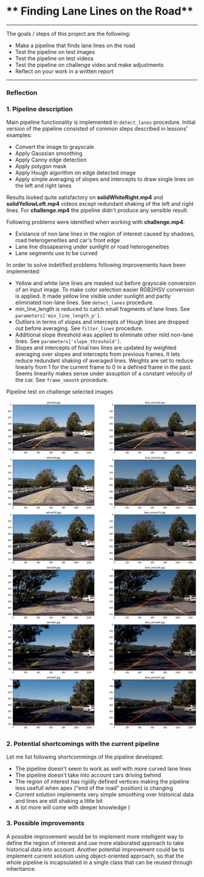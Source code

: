 # ** Finding Lane Lines on the Road** 
---
The goals / steps of this project are the following:
* Make a pipeline that finds lane lines on the road
* Test the pipeline on test images
* Test the pipeline on test videos
* Test the pipeline on challenge video and make adjustments
* Reflect on your work in a written report


[//]: # (Image References)

[image1]: ./examples/grayscale.jpg "Grayscale"

---

### Reflection

### 1. Pipeline description

Main pipeline functionality is implemented in ```detect_lanes``` procedure.
Initial version of the pipeline consisted of common steps described in lessons' examples:

* Convert the image to grayscale
* Apply Gaussian smoothing
* Apply Canny edge detection
* Apply polygon mask
* Apply Hough algorithm on edge detected image
* Apply simple averaging of slopes and intercepts to draw single lines on the left and right lanes

Results looked quite satisfactory on **solidWhiteRight.mp4** and **solidYellowLeft.mp4** videos except redundant
shaking of the left and right lines. For **challenge.mp4** the pipeline didn't produce any sensible result.

Following problems were identified when working with **challenge.mp4**:

* Existance of non lane lines in the region of interest caused by shadows, road heterogeneities and car's front edge 
* Lane line dissapearing under sunlight or road heterogeneities
* Lane segments use to be curved  

In order to solve indetified problems following improvements have been implemented:

* Yellow and white lane lines are masked out before grayscale conversion of an input image. To make color selection easier RGB2HSV conversion is applied. It made yellow line visible under sunlight and partly eliminated non-lane lines. See ```detect_lanes``` procedure. 
* min_line_length is reduced to catch small fragments of lane lines. See ```parameters['min_line_length_p']```.
* Outliers in terms of slopes and intercepts of Hough lines are dropped out before averaging. See ```filter_lines``` procedure.
* Additional slope threshold was applied to eliminate other mild non-lane lines. See ```parameters['slope_threshold']```. 
* Slopes and intercepts of final two lines are updated by weighted averaging over slopes and intercepts from previous frames. It lets reduce redundant shaking of averaged lines. Weights are set to reduce linearly from 1 for the current frame to 0 in a defined frame in the past. Seems linearity makes sense under assuption of a constant velocity of the car. See ```frame_smooth``` procedure. 

Pipeline test on challenge selected images

![Image 1](callenge_test_image.png "Pipeline test on challenge selected images")

### 2. Potential shortcomings with the current pipeline

Let me list following shortcommings of the pipeline developed:

* The pipeline doesn't seem to work as well with more curved lane lines
* The pipeline doesn't take into account cars driving behind
* The region of interest has rigidly defined vertices making the pipeline less usefull when apex ("end of the road" position) is changing 
* Current solution implements very simple smoothing over historical data and lines are still shaking a little bit
* A lot more will come with deeper knowledge )

### 3. Possible improvements

A possible improvement would be to implement more intelligent way to define the region of interest and use more elaborated approach to take historical data into account. Another potential improvement could be to implement current solution using object-oriented approach, so that the whole pipeline is incapsulated in a single class that can be reused through inheritance.
